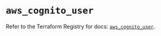 # `aws_cognito_user`

Refer to the Terraform Registry for docs: [`aws_cognito_user`](https://registry.terraform.io/providers/hashicorp/aws/5.82.1/docs/resources/cognito_user).
